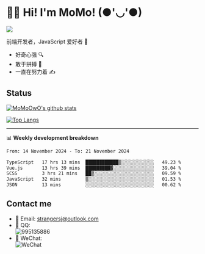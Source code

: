 # 👨‍🎓 Hi! I'm MoMo! (●'◡'●)

[![](https://img.shields.io/badge/-@MoMoOwO-%23181717?style=flat-square&logo=github)](https://github.com/MoMoOwO)

前端开发者，JavaScript 爱好者 💖
- 好奇心强 🔍
- 敢于拼搏 💪
- 一直在努力着 ✍

## Status

[![MoMoOwO's github stats](https://github-readme-stats.vercel.app/api?username=MoMoOwO&show_icons=true&theme=tokyonight)](https://github.com/MoMoOwO)

[![Top Langs](https://github-readme-stats.vercel.app/api/top-langs/?username=MoMoOwO&layout=compact&theme=tokyonight)](https://github.com/MoMoOwO)

---

📊 **Weekly development breakdown**

<!--START_SECTION:waka-->

```txt
From: 14 November 2024 - To: 21 November 2024

TypeScript   17 hrs 13 mins  ████████████▒░░░░░░░░░░░░   49.23 %
Vue.js       13 hrs 39 mins  █████████▓░░░░░░░░░░░░░░░   39.04 %
SCSS         3 hrs 21 mins   ██▒░░░░░░░░░░░░░░░░░░░░░░   09.59 %
JavaScript   32 mins         ▒░░░░░░░░░░░░░░░░░░░░░░░░   01.53 %
JSON         13 mins         ░░░░░░░░░░░░░░░░░░░░░░░░░   00.62 %
```

<!--END_SECTION:waka-->

## Contact me

- 📧 Email: strangersj@outlook.com
- 🐧 QQ:  
  ![995135886](https://i.loli.net/2020/11/27/Yx6eDSQi34Va5IA.jpg)
- 💭 WeChat:  
  ![WeChat](https://i.loli.net/2020/11/27/wWX6uVoIQqig5KP.jpg)
  
